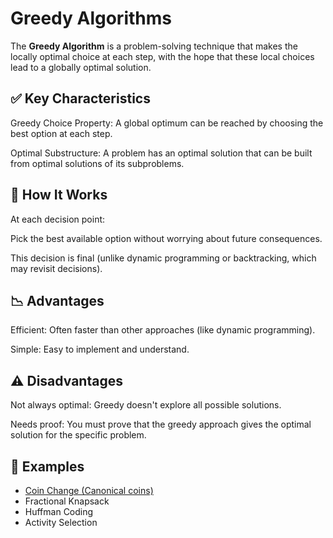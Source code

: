 # Greedy Algorithms

The **Greedy Algorithm** is a problem-solving technique that makes the locally optimal choice at each step, with the hope that these local choices lead to a globally optimal solution.

## ✅ Key Characteristics

Greedy Choice Property: A global optimum can be reached by choosing the best option at each step.

Optimal Substructure: A problem has an optimal solution that can be built from optimal solutions of its subproblems.

## 🧠 How It Works

At each decision point:

Pick the best available option without worrying about future consequences.

This decision is final (unlike dynamic programming or backtracking, which may revisit decisions).

## 📉 Advantages

Efficient: Often faster than other approaches (like dynamic programming).

Simple: Easy to implement and understand.

## ⚠️ Disadvantages
Not always optimal: Greedy doesn't explore all possible solutions.

Needs proof: You must prove that the greedy approach gives the optimal solution for the specific problem.

## 🧮 Examples

* [Coin Change (Canonical coins)](CoinChange.java)
* Fractional Knapsack
* Huffman Coding
* Activity Selection
